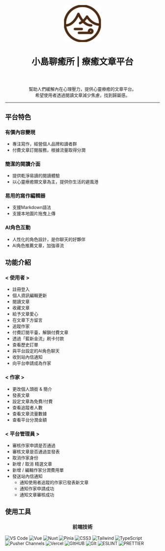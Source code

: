 

<div align="center" style="margin-bottom: 60px">
<img width="120" src="https://raw.githubusercontent.com/TeamRocket12th/Island-of-Healing/dev/public/logo-web.svg" alt="logo">
<h1 align="center">小島聊癒所 | 療癒文章平台</h1> 
</div>


<p align="center">
幫助人們緩解內在心理壓力，提供心靈療癒的文章平台。 </br>
希望使用者透過閱讀文章減少焦慮，找到歸屬感。
</p>

---

## 平台特色

### 有價內容變現
  - 專注寫作，經營個人品牌和讀者群
  - 付費文章訂閱服務，根據流量取得分潤

### 簡潔的閱讀介面
- 提供乾淨易讀的閱讀體驗
- 以心靈療癒類文章為主，提供你生活的避風港

### 易用的寫作編輯器
- 支援Markdown語法
- 支援本地圖片拖曳上傳

### AI角色互動
- 人性化的角色設計，是你聊天的好夥伴
- AI角色推薦文章，加強導流





## 功能介紹
### < 使用者 >
- 註冊登入
- 個人資訊編輯更新
- 閱讀文章
- 收藏文章
- 給予文章愛心
- 在文章下方留言
- 追蹤作家
- 付費訂閱平臺，解鎖付費文章
- 透過「藍新金流」刷卡付款
- 查看歷史訂單
- 與平台設定的AI角色聊天
- 收到站內信通知
- 向平台申請成為作家


### < 作家 >
- 更改個人頭銜 & 簡介
- 發表文章
- 設定文章為免費/付費
- 查看追蹤者人數
- 查看文章流量數據
- 查看平台分潤金額

### < 平台管理員 >
- 審核作家申請是否通過
- 審核文章是否通過並發表
- 取消作家身份
- 新增 / 取消 精選文章
- 新增 / 編輯作家分潤費用單
- 發送站內信通知
  - 通知使用者追蹤的作家已發表新文章
  - 通知作家申請成功
  - 通知文章審核成功

## 使用工具
<h3 align="center">前端技術</h3>

<p>
  <img alt="VS Code" src="https://img.shields.io/badge/Visual_Studio_Code-0078D4?style=for-the-badge&logo=visual%20studio%20code&logoColor=white" />
   <img alt="Vue" src="https://img.shields.io/badge/Vue%20js-35495E?style=for-the-badge&logo=vuedotjs&logoColor=4FC08D"/>
    <img alt="Nuxt" src="https://img.shields.io/badge/nuxt%20js-00C58E?style=for-the-badge&logo=nuxtdotjs&logoColor=white"/>
    <img alt="Pinia" src="https://img.shields.io/badge/Pinia-fcda7e?style=for-the-badge&logo=pinia&logoColor=white"/>
   <img alt="CSS3" src="https://img.shields.io/badge/CSS3-1572B6?style=for-the-badge&logo=css3&logoColor=white" />
  <img alt="Tailwind" src="https://img.shields.io/badge/Tailwind_CSS-38B2AC?style=for-the-badge&logo=tailwind-css&logoColor=white" />
  <img alt="TypeScript" src="https://img.shields.io/badge/TypeScript-007ACC?style=for-the-badge&logo=typescript&logoColor=white" />
  <img alt="Pusher Channels" src="https://img.shields.io/badge/Pusher_Channels-%23300D4F?style=for-the-badge&logo=Pusher&logoColor=white"/>
  <img alt="Vercel" src="https://img.shields.io/badge/Vercel-000000?style=for-the-badge&logo=vercel&logoColor=white" />
    <img alt="GItHUB" src="https://img.shields.io/badge/GitHub-100000?style=for-the-badge&logo=github&logoColor=white" />
        <img alt="GIt" src="https://img.shields.io/badge/GIT-E44C30?style=for-the-badge&logo=git&logoColor=white" />
    <img alt="ESLINT" src="https://img.shields.io/badge/eslint-3A33D1?style=for-the-badge&logo=eslint&logoColor=white" />
  <img alt="PRETTIER" src="https://img.shields.io/badge/prettier-1A2C34?style=for-the-badge&logo=prettier&logoColor=F7BA3E" />

</p>
